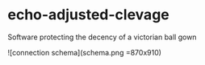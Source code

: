 # echo-adjusted-clevage

Software protecting the decency of a victorian ball gown

![connection schema](schema.png =870x910)
